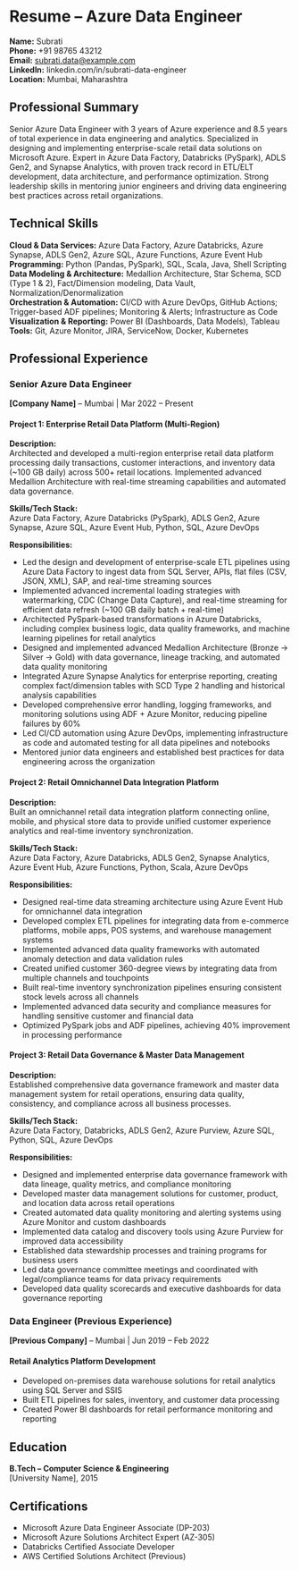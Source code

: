 # Resume – Azure Data Engineer

**Name:** Subrati  
**Phone:** +91 98765 43212  
**Email:** subrati.data@example.com  
**LinkedIn:** linkedin.com/in/subrati-data-engineer  
**Location:** Mumbai, Maharashtra  

## Professional Summary

Senior Azure Data Engineer with 3 years of Azure experience and 8.5 years of total experience in data engineering and analytics. Specialized in designing and implementing enterprise-scale retail data solutions on Microsoft Azure. Expert in Azure Data Factory, Databricks (PySpark), ADLS Gen2, and Synapse Analytics, with proven track record in ETL/ELT development, data architecture, and performance optimization. Strong leadership skills in mentoring junior engineers and driving data engineering best practices across retail organizations.

## Technical Skills

**Cloud & Data Services:** Azure Data Factory, Azure Databricks, Azure Synapse, ADLS Gen2, Azure SQL, Azure Functions, Azure Event Hub  
**Programming:** Python (Pandas, PySpark), SQL, Scala, Java, Shell Scripting  
**Data Modeling & Architecture:** Medallion Architecture, Star Schema, SCD (Type 1 & 2), Fact/Dimension modeling, Data Vault, Normalization/Denormalization  
**Orchestration & Automation:** CI/CD with Azure DevOps, GitHub Actions; Trigger-based ADF pipelines; Monitoring & Alerts; Infrastructure as Code  
**Visualization & Reporting:** Power BI (Dashboards, Data Models), Tableau  
**Tools:** Git, Azure Monitor, JIRA, ServiceNow, Docker, Kubernetes  

## Professional Experience

### Senior Azure Data Engineer
**[Company Name]** – Mumbai | Mar 2022 – Present  

#### Project 1: Enterprise Retail Data Platform (Multi-Region)

**Description:**  
Architected and developed a multi-region enterprise retail data platform processing daily transactions, customer interactions, and inventory data (~100 GB daily) across 500+ retail locations. Implemented advanced Medallion Architecture with real-time streaming capabilities and automated data governance.

**Skills/Tech Stack:**  
Azure Data Factory, Azure Databricks (PySpark), ADLS Gen2, Azure Synapse, Azure SQL, Azure Event Hub, Python, SQL, Azure DevOps

**Responsibilities:**
- Led the design and development of enterprise-scale ETL pipelines using Azure Data Factory to ingest data from SQL Server, APIs, flat files (CSV, JSON, XML), SAP, and real-time streaming sources
- Implemented advanced incremental loading strategies with watermarking, CDC (Change Data Capture), and real-time streaming for efficient data refresh (~100 GB daily batch + real-time)
- Architected PySpark-based transformations in Azure Databricks, including complex business logic, data quality frameworks, and machine learning pipelines for retail analytics
- Designed and implemented advanced Medallion Architecture (Bronze → Silver → Gold) with data governance, lineage tracking, and automated data quality monitoring
- Integrated Azure Synapse Analytics for enterprise reporting, creating complex fact/dimension tables with SCD Type 2 handling and historical analysis capabilities
- Developed comprehensive error handling, logging frameworks, and monitoring solutions using ADF + Azure Monitor, reducing pipeline failures by 60%
- Led CI/CD automation using Azure DevOps, implementing infrastructure as code and automated testing for all data pipelines and notebooks
- Mentored junior data engineers and established best practices for data engineering across the organization

#### Project 2: Retail Omnichannel Data Integration Platform

**Description:**  
Built an omnichannel retail data integration platform connecting online, mobile, and physical store data to provide unified customer experience analytics and real-time inventory synchronization.

**Skills/Tech Stack:**  
Azure Data Factory, Azure Databricks, ADLS Gen2, Synapse Analytics, Azure Event Hub, Azure Functions, Python, Scala, Azure DevOps

**Responsibilities:**
- Designed real-time data streaming architecture using Azure Event Hub for omnichannel data integration
- Developed complex ETL pipelines for integrating data from e-commerce platforms, mobile apps, POS systems, and warehouse management systems
- Implemented advanced data quality frameworks with automated anomaly detection and data validation rules
- Created unified customer 360-degree views by integrating data from multiple channels and touchpoints
- Built real-time inventory synchronization pipelines ensuring consistent stock levels across all channels
- Implemented advanced data security and compliance measures for handling sensitive customer and financial data
- Optimized PySpark jobs and ADF pipelines, achieving 40% improvement in processing performance

#### Project 3: Retail Data Governance & Master Data Management

**Description:**  
Established comprehensive data governance framework and master data management system for retail operations, ensuring data quality, consistency, and compliance across all business processes.

**Skills/Tech Stack:**  
Azure Data Factory, Databricks, ADLS Gen2, Azure Purview, Azure SQL, Python, SQL, Azure DevOps

**Responsibilities:**
- Designed and implemented enterprise data governance framework with data lineage, quality metrics, and compliance monitoring
- Developed master data management solutions for customer, product, and location data across retail operations
- Created automated data quality monitoring and alerting systems using Azure Monitor and custom dashboards
- Implemented data catalog and discovery tools using Azure Purview for improved data accessibility
- Established data stewardship processes and training programs for business users
- Led data governance committee meetings and coordinated with legal/compliance teams for data privacy requirements
- Developed data quality scorecards and executive dashboards for data governance reporting

### Data Engineer (Previous Experience)
**[Previous Company]** – Mumbai | Jun 2019 – Feb 2022  

#### Retail Analytics Platform Development
- Developed on-premises data warehouse solutions for retail analytics using SQL Server and SSIS
- Built ETL pipelines for sales, inventory, and customer data processing
- Created Power BI dashboards for retail performance monitoring and reporting

## Education

**B.Tech – Computer Science & Engineering**  
[University Name], 2015

## Certifications

- Microsoft Azure Data Engineer Associate (DP-203)
- Microsoft Azure Solutions Architect Expert (AZ-305)
- Databricks Certified Associate Developer
- AWS Certified Solutions Architect (Previous)
